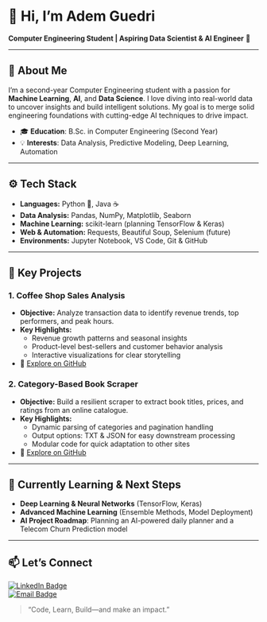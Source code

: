 # 👋 Hi, I’m Adem Guedri

**Computer Engineering Student | Aspiring Data Scientist & AI Engineer** 🚀

---

## 📖 About Me
I’m a second-year Computer Engineering student with a passion for **Machine Learning**, **AI**, and **Data Science**. I love diving into real-world data to uncover insights and build intelligent solutions. My goal is to merge solid engineering foundations with cutting-edge AI techniques to drive impact.

- 🎓 **Education**: B.Sc. in Computer Engineering (Second Year)  
- 💡 **Interests**: Data Analysis, Predictive Modeling, Deep Learning, Automation

---

## ⚙️ Tech Stack
- **Languages:** Python 🐍, Java ☕  
- **Data Analysis:** Pandas, NumPy, Matplotlib, Seaborn  
- **Machine Learning:** scikit-learn (planning TensorFlow & Keras)  
- **Web & Automation:** Requests, Beautiful Soup, Selenium (future)  
- **Environments:** Jupyter Notebook, VS Code, Git & GitHub

---

## 🚀 Key Projects

### 1. Coffee Shop Sales Analysis
- **Objective:** Analyze transaction data to identify revenue trends, top performers, and peak hours.  
- **Key Highlights:**  
  - Revenue growth patterns and seasonal insights  
  - Product-level best-sellers and customer behavior analysis  
  - Interactive visualizations for clear storytelling  
- 🔗 [Explore on GitHub](https://github.com/AdemCE-eng/CoffeSales)

### 2. Category-Based Book Scraper
- **Objective:** Build a resilient scraper to extract book titles, prices, and ratings from an online catalogue.  
- **Key Highlights:**  
  - Dynamic parsing of categories and pagination handling  
  - Output options: TXT & JSON for easy downstream processing  
  - Modular code for quick adaptation to other sites  
- 🔗 [Explore on GitHub](https://github.com/AdemCE-eng/Bookscraper)

---

## 🚧 Currently Learning & Next Steps
- **Deep Learning & Neural Networks** (TensorFlow, Keras)  
- **Advanced Machine Learning** (Ensemble Methods, Model Deployment)  
- **AI Project Roadmap**: Planning an AI-powered daily planner and a Telecom Churn Prediction model

---

## 📫 Let’s Connect
[![LinkedIn Badge](https://img.shields.io/badge/LinkedIn-Connect-blue?style=for-the-badge&logo=linkedin)](https://www.linkedin.com/in/adem-guedri/)  
[![Email Badge](https://img.shields.io/badge/Email-Contact%20Me-red?style=for-the-badge&logo=gmail)](mailto:guedriadem@gmail.com)

> “Code, Learn, Build—and make an impact.”
